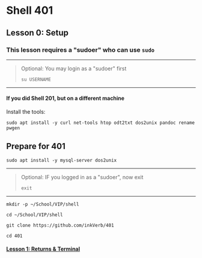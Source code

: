 # Shell 401
## Lesson 0: Setup

### This lesson requires a "sudoer" who can use `sudo`
>
___
> Optional: You may login as a "sudoer" first
>
> `su USERNAME`
>
>
___

#### If you did Shell 201, but on a different machine
Install the tools:

`sudo apt install -y curl net-tools htop odt2txt dos2unix pandoc rename pwgen`

## Prepare for 401

`sudo apt install -y mysql-server dos2unix`

___
> Optional: IF you logged in as a "sudoer", now exit
>
> `exit`
>
>
___

`mkdir -p ~/School/VIP/shell`

`cd ~/School/VIP/shell`

`git clone https://github.com/inkVerb/401`

`cd 401`

#### [Lesson 1: Returns & Terminal](https://github.com/inkVerb/vip/blob/master/401-shell/Lesson-01.md)

